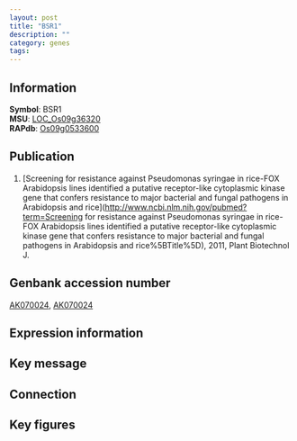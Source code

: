 ```yaml
---
layout: post
title: "BSR1"
description: ""
category: genes
tags: 
---
```


## Information
__Symbol__: BSR1  
__MSU__: [LOC_Os09g36320](http://rice.plantbiology.msu.edu/cgi-bin/ORF_infopage.cgi?orf=LOC_Os09g36320)  
__RAPdb__: [Os09g0533600](http://rapdb.dna.affrc.go.jp/viewer/gbrowse_details/irgsp1?name=Os09g0533600)  

## Publication
1. [Screening for resistance against Pseudomonas syringae in rice-FOX Arabidopsis lines identified a putative receptor-like cytoplasmic kinase gene that confers resistance to major bacterial and fungal pathogens in Arabidopsis and rice](http://www.ncbi.nlm.nih.gov/pubmed?term=Screening for resistance against Pseudomonas syringae in rice-FOX Arabidopsis lines identified a putative receptor-like cytoplasmic kinase gene that confers resistance to major bacterial and fungal pathogens in Arabidopsis and rice%5BTitle%5D), 2011, Plant Biotechnol J.

## Genbank accession number
[AK070024](http://www.ncbi.nlm.nih.gov/nuccore/AK070024), [AK070024](http://www.ncbi.nlm.nih.gov/nuccore/AK070024)  

## Expression information

## Key message

## Connection

## Key figures



